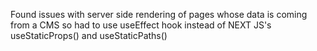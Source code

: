 Found issues with server side rendering of pages whose data is coming from a CMS so had to use useEffect hook instead of NEXT JS's useStaticProps() and useStaticPaths()

